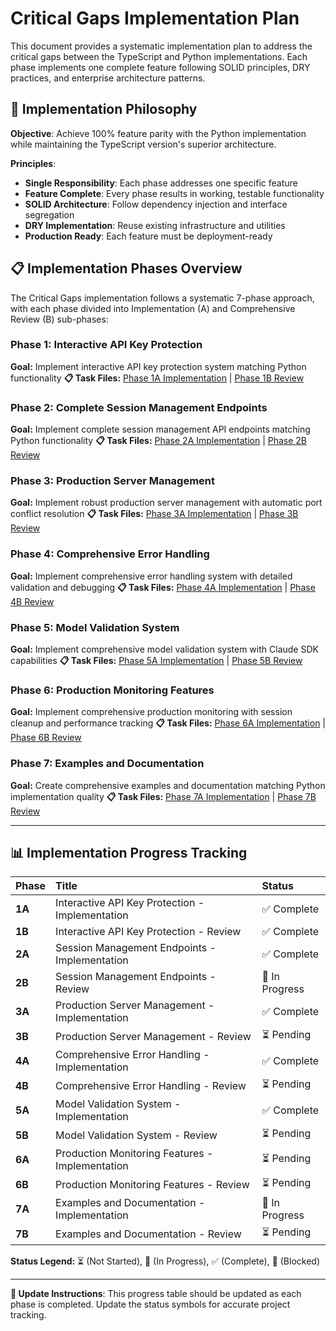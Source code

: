 # Critical Gaps Implementation Plan

This document provides a systematic implementation plan to address the critical gaps between the TypeScript and Python implementations. Each phase implements one complete feature following SOLID principles, DRY practices, and enterprise architecture patterns.

## 🎯 Implementation Philosophy

**Objective**: Achieve 100% feature parity with the Python implementation while maintaining the TypeScript version's superior architecture.

**Principles**:

- **Single Responsibility**: Each phase addresses one specific feature
- **Feature Complete**: Every phase results in working, testable functionality
- **SOLID Architecture**: Follow dependency injection and interface segregation
- **DRY Implementation**: Reuse existing infrastructure and utilities
- **Production Ready**: Each feature must be deployment-ready

## 📋 Implementation Phases Overview

The Critical Gaps implementation follows a systematic 7-phase approach, with each phase divided into Implementation (A) and Comprehensive Review (B) sub-phases:

### Phase 1: Interactive API Key Protection

**Goal:** Implement interactive API key protection system matching Python functionality
**📋 Task Files:** [Phase 1A Implementation](./critical-gaps-phases/PHASE_01_INTERACTIVE_API_KEY_PROTECTION.md) | [Phase 1B Review](./critical-gaps-phases/PHASE_01_INTERACTIVE_API_KEY_PROTECTION.md#phase-01b-interactive-api-key-protection---comprehensive-review)

### Phase 2: Complete Session Management Endpoints

**Goal:** Implement complete session management API endpoints matching Python functionality
**📋 Task Files:** [Phase 2A Implementation](./critical-gaps-phases/PHASE_02_COMPLETE_SESSION_MANAGEMENT_ENDPOINTS.md) | [Phase 2B Review](./critical-gaps-phases/PHASE_02_COMPLETE_SESSION_MANAGEMENT_ENDPOINTS.md#phase-02b-complete-session-management-endpoints---comprehensive-review)

### Phase 3: Production Server Management

**Goal:** Implement robust production server management with automatic port conflict resolution
**📋 Task Files:** [Phase 3A Implementation](./critical-gaps-phases/PHASE_03_PRODUCTION_SERVER_MANAGEMENT.md) | [Phase 3B Review](./critical-gaps-phases/PHASE_03_PRODUCTION_SERVER_MANAGEMENT.md#phase-03b-production-server-management---comprehensive-review)

### Phase 4: Comprehensive Error Handling

**Goal:** Implement comprehensive error handling system with detailed validation and debugging
**📋 Task Files:** [Phase 4A Implementation](./critical-gaps-phases/PHASE_04_COMPREHENSIVE_ERROR_HANDLING.md) | [Phase 4B Review](./critical-gaps-phases/PHASE_04_COMPREHENSIVE_ERROR_HANDLING.md#phase-04b-comprehensive-error-handling---comprehensive-review)

### Phase 5: Model Validation System

**Goal:** Implement comprehensive model validation system with Claude SDK capabilities
**📋 Task Files:** [Phase 5A Implementation](./critical-gaps-phases/PHASE_05_MODEL_VALIDATION_SYSTEM.md) | [Phase 5B Review](./critical-gaps-phases/PHASE_05_MODEL_VALIDATION_SYSTEM.md#phase-05b-model-validation-system---comprehensive-review)

### Phase 6: Production Monitoring Features

**Goal:** Implement comprehensive production monitoring with session cleanup and performance tracking
**📋 Task Files:** [Phase 6A Implementation](./critical-gaps-phases/PHASE_06_PRODUCTION_MONITORING_FEATURES.md) | [Phase 6B Review](./critical-gaps-phases/PHASE_06_PRODUCTION_MONITORING_FEATURES.md#phase-06b-production-monitoring-features---comprehensive-review)

### Phase 7: Examples and Documentation

**Goal:** Create comprehensive examples and documentation matching Python implementation quality
**📋 Task Files:** [Phase 7A Implementation](./critical-gaps-phases/PHASE_07_EXAMPLES_AND_DOCUMENTATION.md) | [Phase 7B Review](./critical-gaps-phases/PHASE_07_EXAMPLES_AND_DOCUMENTATION.md#phase-07b-examples-and-documentation---comprehensive-review)

---

## 📊 Implementation Progress Tracking

| Phase  | Title                                           | Status     |
| :----- | :---------------------------------------------- | :--------- |
| **1A** | Interactive API Key Protection - Implementation | ✅ Complete |
| **1B** | Interactive API Key Protection - Review         | ✅ Complete |
| **2A** | Session Management Endpoints - Implementation   | ✅ Complete |
| **2B** | Session Management Endpoints - Review           | 🔄 In Progress |
| **3A** | Production Server Management - Implementation   | ✅ Complete |
| **3B** | Production Server Management - Review           | ⏳ Pending |
| **4A** | Comprehensive Error Handling - Implementation   | ✅ Complete |
| **4B** | Comprehensive Error Handling - Review           | ⏳ Pending |
| **5A** | Model Validation System - Implementation        | ✅ Complete |
| **5B** | Model Validation System - Review                | ⏳ Pending |
| **6A** | Production Monitoring Features - Implementation | ⏳ Pending |
| **6B** | Production Monitoring Features - Review         | ⏳ Pending |
| **7A** | Examples and Documentation - Implementation     | 🔄 In Progress |
| **7B** | Examples and Documentation - Review             | ⏳ Pending |

**Status Legend:** ⏳ (Not Started), 🔄 (In Progress), ✅ (Complete), 🚫 (Blocked)

---

**📝 Update Instructions**: This progress table should be updated as each phase is completed. Update the status symbols for accurate project tracking.
